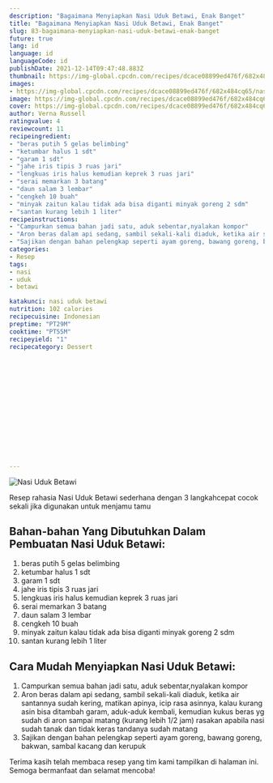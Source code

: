 ```yaml
---
description: "Bagaimana Menyiapkan Nasi Uduk Betawi, Enak Banget"
title: "Bagaimana Menyiapkan Nasi Uduk Betawi, Enak Banget"
slug: 83-bagaimana-menyiapkan-nasi-uduk-betawi-enak-banget
future: true
lang: id
language: id
languageCode: id
publishDate: 2021-12-14T09:47:48.883Z 
thumbnail: https://img-global.cpcdn.com/recipes/dcace08899ed476f/682x484cq65/nasi-uduk-betawi-foto-resep-utama.png
images:
- https://img-global.cpcdn.com/recipes/dcace08899ed476f/682x484cq65/nasi-uduk-betawi-foto-resep-utama.png
image: https://img-global.cpcdn.com/recipes/dcace08899ed476f/682x484cq65/nasi-uduk-betawi-foto-resep-utama.png
cover: https://img-global.cpcdn.com/recipes/dcace08899ed476f/682x484cq65/nasi-uduk-betawi-foto-resep-utama.png
author: Verna Russell
ratingvalue: 4
reviewcount: 11
recipeingredient:
- "beras putih 5 gelas belimbing"
- "ketumbar halus 1 sdt"
- "garam 1 sdt"
- "jahe iris tipis 3 ruas jari"
- "lengkuas iris halus kemudian keprek 3 ruas jari"
- "serai memarkan 3 batang"
- "daun salam 3 lembar"
- "cengkeh 10 buah"
- "minyak zaitun kalau tidak ada bisa diganti minyak goreng 2 sdm"
- "santan kurang lebih 1 liter"
recipeinstructions:
- "Campurkan semua bahan jadi satu, aduk sebentar,nyalakan kompor"
- "Aron beras dalam api sedang, sambil sekali-kali diaduk, ketika air santannya sudah kering, matikan apinya, icip rasa asinnya, kalau kurang asin bisa ditambah garam, aduk-aduk kembali, kemudian kukus beras yg sudah di aron sampai matang (kurang lebih 1/2 jam) rasakan apabila nasi sudah tanak dan tidak keras tandanya sudah matang"
- "Sajikan dengan bahan pelengkap seperti ayam goreng, bawang goreng, bakwan, sambal kacang dan kerupuk"
categories:
- Resep
tags:
- nasi
- uduk
- betawi

katakunci: nasi uduk betawi 
nutrition: 102 calories
recipecuisine: Indonesian
preptime: "PT29M"
cooktime: "PT55M"
recipeyield: "1"
recipecategory: Dessert


     
    
    
    
    
    
    
    
    
    
    
      
    
---
```



![Nasi Uduk Betawi](https://img-global.cpcdn.com/recipes/dcace08899ed476f/682x484cq65/nasi-uduk-betawi-foto-resep-utama.png)

Resep rahasia Nasi Uduk Betawi  sederhana dengan 3 langkahcepat cocok sekali jika digunakan untuk menjamu tamu

<!--inarticleads1-->

## Bahan-bahan Yang Dibutuhkan Dalam Pembuatan Nasi Uduk Betawi:

1. beras putih 5 gelas belimbing
1. ketumbar halus 1 sdt
1. garam 1 sdt
1. jahe iris tipis 3 ruas jari
1. lengkuas iris halus kemudian keprek 3 ruas jari
1. serai memarkan 3 batang
1. daun salam 3 lembar
1. cengkeh 10 buah
1. minyak zaitun kalau tidak ada bisa diganti minyak goreng 2 sdm
1. santan kurang lebih 1 liter



<!--inarticleads2-->

## Cara Mudah Menyiapkan Nasi Uduk Betawi:

1. Campurkan semua bahan jadi satu, aduk sebentar,nyalakan kompor
1. Aron beras dalam api sedang, sambil sekali-kali diaduk, ketika air santannya sudah kering, matikan apinya, icip rasa asinnya, kalau kurang asin bisa ditambah garam, aduk-aduk kembali, kemudian kukus beras yg sudah di aron sampai matang (kurang lebih 1/2 jam) rasakan apabila nasi sudah tanak dan tidak keras tandanya sudah matang
1. Sajikan dengan bahan pelengkap seperti ayam goreng, bawang goreng, bakwan, sambal kacang dan kerupuk




Terima kasih telah membaca resep yang tim kami tampilkan di halaman ini. Semoga bermanfaat dan selamat mencoba!

